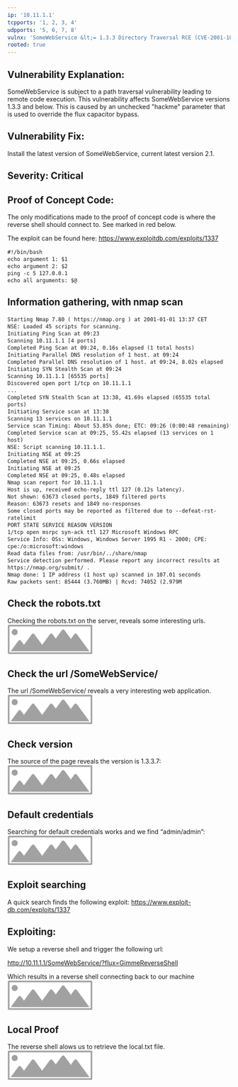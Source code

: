 ```yaml
---
ip: '10.11.1.1'
tcpports: '1, 2, 3, 4'
udpports: '5, 6, 7, 8'
vulnx: 'SomeWebService &lt;= 1.3.3 Directory Traversal RCE (CVE-2001-10000)'
rooted: true
---
```


## Vulnerability Explanation:
SomeWebService is subject to a path traversal vulnerability leading to
remote code execution. This vulnerability affects SomeWebService versions 1.3.3 and below. This is
caused by an unchecked "hackme" parameter that is used to override the flux capacitor bypass.

## Vulnerability Fix:
Install the latest version of SomeWebService, current latest version 2.1.

## Severity: Critical

## Proof of Concept Code:
The only modifications made to the proof of concept code is where the reverse
shell should connect to. See marked in red below.

The exploit can be found here:
https://www.exploitdb.com/exploits/1337

```{4}
#!/bin/bash
echo argument 1: $1
echo argument 2: $2
ping -c 5 127.0.0.1
echo all arguments: $@
```

## Information gathering, with nmap scan
```
Starting Nmap 7.80 ( https://nmap.org ) at 2001-01-01 13:37 CET
NSE: Loaded 45 scripts for scanning.
Initiating Ping Scan at 09:23
Scanning 10.11.1.1 [4 ports]
Completed Ping Scan at 09:24, 0.16s elapsed (1 total hosts)
Initiating Parallel DNS resolution of 1 host. at 09:24
Completed Parallel DNS resolution of 1 host. at 09:24, 8.02s elapsed
Initiating SYN Stealth Scan at 09:24
Scanning 10.11.1.1 [65535 ports]
Discovered open port 1/tcp on 10.11.1.1
...
Completed SYN Stealth Scan at 13:38, 41.69s elapsed (65535 total ports)
Initiating Service scan at 13:38
Scanning 13 services on 10.11.1.1
Service scan Timing: About 53.85% done; ETC: 09:26 (0:00:48 remaining)
Completed Service scan at 09:25, 55.42s elapsed (13 services on 1 host)
NSE: Script scanning 10.11.1.1.
Initiating NSE at 09:25
Completed NSE at 09:25, 0.66s elapsed
Initiating NSE at 09:25
Completed NSE at 09:25, 0.48s elapsed
Nmap scan report for 10.11.1.1
Host is up, received echo-reply ttl 127 (0.12s latency).
Not shown: 63673 closed ports, 1849 filtered ports
Reason: 63673 resets and 1849 no-responses
Some closed ports may be reported as filtered due to --defeat-rst-ratelimit
PORT STATE SERVICE REASON VERSION
1/tcp open msrpc syn-ack ttl 127 Microsoft Windows RPC
Service Info: OSs: Windows, Windows Server 1995 R1 - 2000; CPE: cpe:/o:microsoft:windows
Read data files from: /usr/bin/../share/nmap
Service detection performed. Please report any incorrect results at https://nmap.org/submit/ .
Nmap done: 1 IP address (1 host up) scanned in 107.01 seconds
Raw packets sent: 85444 (3.760MB) | Rcvd: 74052 (2.979M
```
## Check the robots.txt
Checking the robots.txt on the server, reveals some interesting urls.
![](screenshot.png)

## Check the url /SomeWebService/
The url /SomeWebService/ reveals a very interesting web application.
![](screenshot.png)

## Check version
The source of the page reveals the version is 1.3.3.7:
![](screenshot.png)

## Default credentials
Searching for default credentials works and we find “admin/admin”:
![](screenshot.png)

## Exploit searching
A quick search finds the following exploit:
https://www.exploit-db.com/exploits/1337

## Exploiting:
We setup a reverse shell and trigger the following url:

http://10.11.1.1/SomeWebService/?flux=GimmeReverseShell

Which results in a reverse shell connecting back to our machine
![](screenshot.png)

## Local Proof
The reverse shell alows us to retrieve the local.txt file.
![](screenshot.png)

